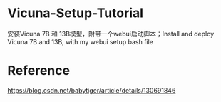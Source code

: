 # Vicuna-Setup-Tutorial
安装Vicuna 7B 和 13B模型，附带一个webui启动脚本；Install and deploy Vicuna 7B and 13B, with my webui setup bash file
# Reference 
https://blog.csdn.net/babytiger/article/details/130691846

